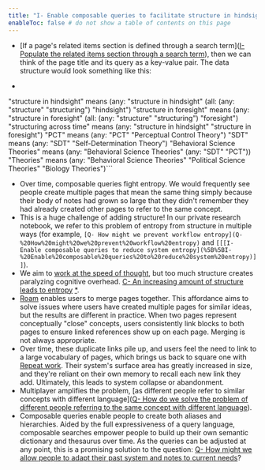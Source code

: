 ```yaml
---
title: "I- Enable composable queries to facilitate structure in hindsight"
enableToc: false # do not show a table of contents on this page
---
```

- [If a page's related items section is defined through a search term]([I- Populate the related items section through a search term](I-%20Populate%20the%20related%20items%20section%20through%20a%20search%20term.md)), then we can think of the page title and its query as a key-value pair. The data structure would look something like this:
- ```clojure
"structure in hindsight" means 
  (any: "structure in hindsight" 
        (all: (any: "structure" "structuring")
              "hindsight")
"structure in foresight" means 
  (any: "structure in foresight" 
        (all: (any: "structure" "structuring")
              "foresight")
"structuring across time" means
        (any: "structure in hindsight"
              "structure in foresight")
"PCT" means
  (any: "PCT"
        "Perceptual Control Theory")
"SDT" means
  (any: "SDT"
        "Self-Determination Theory")
"Behavioral Science Theories" means
  (any: "Behavioral Science Theories"
        (any: "SDT"
              "PCT"))
"Theories" means
  (any: "Behavioral Science Theories"
        "Political Science Theories"
        "Biology Theories")```
- Over time, composable queries fight entropy. We would frequently see people create multiple pages that mean the same thing simply because their body of notes had grown so large that they didn't remember they had already created other pages to refer to the same concept. 
- This is a huge challenge of adding structure! In our private research notebook, we refer to this problem of entropy from structure in multiple ways (for example, `[Q- How might we prevent workflow entropy](Q-%20How%20might%20we%20prevent%20workflow%20entropy)` and `[[[I- Enable composable queries to reduce system entropy](%5B%5BI-%20Enable%20composable%20queries%20to%20reduce%20system%20entropy)]]`).
- We aim to [work at the speed of thought](work%20at%20the%20speed%20of%20thought), but too much structure creates paralyzing cognitive overhead. [C- An increasing amount of structure leads to entropy](C-%20An%20increasing%20amount%20of%20structure%20leads%20to%20entropy) [*](((Rf-9FlEw9))).
- [Roam](Roam) enables users to merge pages together. This affordance aims to solve issues where users have created multiple pages for similar ideas, but the results are different in practice. When two pages represent conceptually "close" concepts, users consistently link blocks to both pages to ensure linked references show up on each page. Merging is not always appropriate.
- Over time, these duplicate links pile up, and users feel the need to link to a large vocabulary of pages, which brings us back to square one with [Repeat work](Repeat%20work). Their system's surface area has greatly increased in size, and they're reliant on their own memory to recall each new link they add. Ultimately, this leads to system collapse or abandonment.  
- Multiplayer amplifies the problem, [as different people refer to similar concepts with different language]([Q- How do we solve the problem of different people referring to the same concept with different language](../LitReview/Extended%20Universe/Q-%20How%20do%20we%20solve%20the%20problem%20of%20different%20people%20referring%20to%20the%20same%20concept%20with%20different%20language.md)).
- Composable queries enable people to create both aliases and hierarchies. Aided by the full expressiveness of a query language, composable searches empower people to build up their own semantic dictionary and thesaurus over time. As the queries can be adjusted at any point, this is a promising solution to the question: [Q- How might we allow people to adapt their past system and notes to current needs](../LitReview/Extended%20Universe/Q-%20How%20might%20we%20allow%20people%20to%20adapt%20their%20past%20system%20and%20notes%20to%20current%20needs.md)?
